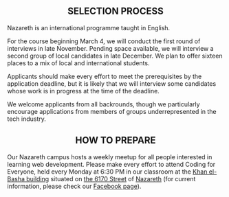 <h2 align='center'>SELECTION PROCESS</h2>

Nazareth is an international programme taught in English.

For the course beginning March 4, we will conduct the first round of interviews in late November. Pending space available, we will interview a second group of local candidates in late December. We plan to offer sixteen places to a mix of local and international students. 

Applicants should make every effort to meet the prerequisites by the application deadline, but it is likely that we will interview some candidates whose work is in progress at the time of the deadline.

We welcome applicants from all backrounds, though we particularly encourage applications from members of groups underrepresented in the tech industry.

<h2 align='center'>HOW TO PREPARE</h2>

Our Nazareth campus hosts a weekly meetup for all people interested in learning web development. Please make every effort to attend Coding for Everyone, held every Monday at 6:30 PM in our classroom at the [Khan el-Basha building](https://waze.to/lr/hsvc451n7h) situated on [the 6170 Street](https://goo.gl/ZPP82Q) of [Nazareth](https://goo.gl/maps/n9u1BL882Jo) (for current information, please check our [Facebook page](http://facebook.com/founderscodersnazareth)).
